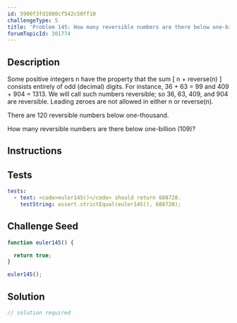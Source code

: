 ```yaml
---
id: 5900f3fd1000cf542c50ff10
challengeType: 5
title: 'Problem 145: How many reversible numbers are there below one-billion?'
forumTopicId: 301774
---
```


## Description

<section id='description'>

Some positive integers n have the property that the sum \[ n + reverse(n) ] consists entirely of odd (decimal) digits. For instance, 36 + 63 = 99 and 409 + 904 = 1313. We will call such numbers reversible; so 36, 63, 409, and 904 are reversible. Leading zeroes are not allowed in either n or reverse(n).

There are 120 reversible numbers below one-thousand.

How many reversible numbers are there below one-billion (109)?

</section>

## Instructions

<section id='instructions'>

</section>

## Tests

<section id='tests'>

```yml
tests:
  - text: <code>euler145()</code> should return 608720.
    testString: assert.strictEqual(euler145(), 608720);

```

</section>

## Challenge Seed

<section id='challengeSeed'>

<div id='js-seed'>

```js
function euler145() {

  return true;
}

euler145();
```

</div>

</section>

## Solution

<section id='solution'>

```js
// solution required
```

</section>
